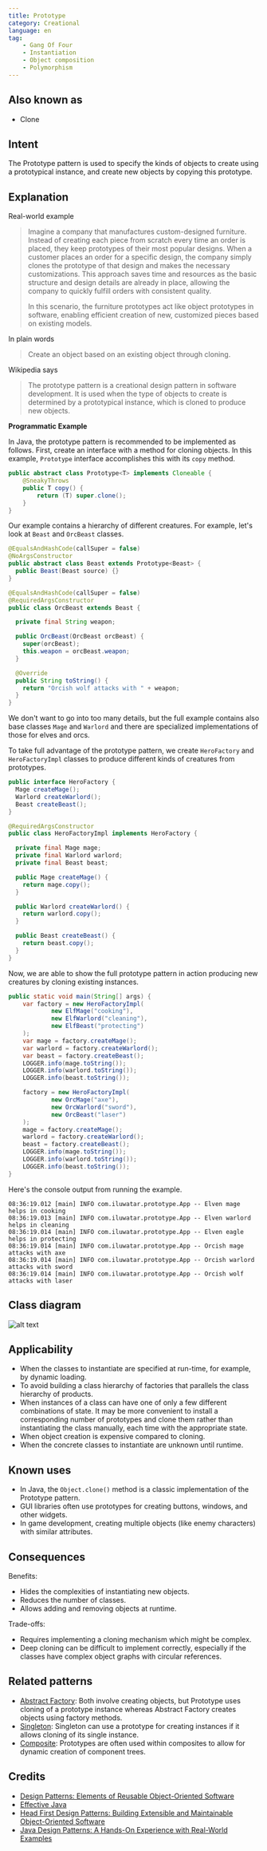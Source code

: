 ```yaml
---
title: Prototype
category: Creational
language: en
tag: 
    - Gang Of Four
    - Instantiation
    - Object composition
    - Polymorphism
---
```


## Also known as 

* Clone

## Intent

The Prototype pattern is used to specify the kinds of objects to create using a prototypical instance, and create new objects by copying this prototype.

## Explanation

Real-world example

> Imagine a company that manufactures custom-designed furniture. Instead of creating each piece from scratch every time an order is placed, they keep prototypes of their most popular designs. When a customer places an order for a specific design, the company simply clones the prototype of that design and makes the necessary customizations. This approach saves time and resources as the basic structure and design details are already in place, allowing the company to quickly fulfill orders with consistent quality.
>
> In this scenario, the furniture prototypes act like object prototypes in software, enabling efficient creation of new, customized pieces based on existing models.

In plain words

> Create an object based on an existing object through cloning.

Wikipedia says

> The prototype pattern is a creational design pattern in software development. It is used when the type of objects to create is determined by a prototypical instance, which is cloned to produce new objects.

**Programmatic Example**

In Java, the prototype pattern is recommended to be implemented as follows. First, create an interface with a method for cloning objects. In this example, `Prototype` interface accomplishes this with its `copy` method.

```java
public abstract class Prototype<T> implements Cloneable {
    @SneakyThrows
    public T copy() {
        return (T) super.clone();
    }
}
```

Our example contains a hierarchy of different creatures. For example, let's look at `Beast` and `OrcBeast` classes.

```java
@EqualsAndHashCode(callSuper = false)
@NoArgsConstructor
public abstract class Beast extends Prototype<Beast> {
  public Beast(Beast source) {}
}
```

```java
@EqualsAndHashCode(callSuper = false)
@RequiredArgsConstructor
public class OrcBeast extends Beast {

  private final String weapon;

  public OrcBeast(OrcBeast orcBeast) {
    super(orcBeast);
    this.weapon = orcBeast.weapon;
  }

  @Override
  public String toString() {
    return "Orcish wolf attacks with " + weapon;
  }
}
```

We don't want to go into too many details, but the full example contains also base classes `Mage` and `Warlord` and there are specialized implementations of those for elves and orcs.

To take full advantage of the prototype pattern, we create `HeroFactory` and `HeroFactoryImpl` classes to produce different kinds of creatures from prototypes.

```java
public interface HeroFactory {
  Mage createMage();
  Warlord createWarlord();
  Beast createBeast();
}
```

```java
@RequiredArgsConstructor
public class HeroFactoryImpl implements HeroFactory {

  private final Mage mage;
  private final Warlord warlord;
  private final Beast beast;

  public Mage createMage() {
    return mage.copy();
  }

  public Warlord createWarlord() {
    return warlord.copy();
  }

  public Beast createBeast() {
    return beast.copy();
  }
}
```

Now, we are able to show the full prototype pattern in action producing new creatures by cloning existing instances.

```java
public static void main(String[] args) {
    var factory = new HeroFactoryImpl(
            new ElfMage("cooking"),
            new ElfWarlord("cleaning"),
            new ElfBeast("protecting")
    );
    var mage = factory.createMage();
    var warlord = factory.createWarlord();
    var beast = factory.createBeast();
    LOGGER.info(mage.toString());
    LOGGER.info(warlord.toString());
    LOGGER.info(beast.toString());

    factory = new HeroFactoryImpl(
            new OrcMage("axe"),
            new OrcWarlord("sword"),
            new OrcBeast("laser")
    );
    mage = factory.createMage();
    warlord = factory.createWarlord();
    beast = factory.createBeast();
    LOGGER.info(mage.toString());
    LOGGER.info(warlord.toString());
    LOGGER.info(beast.toString());
}
```

Here's the console output from running the example.

```
08:36:19.012 [main] INFO com.iluwatar.prototype.App -- Elven mage helps in cooking
08:36:19.013 [main] INFO com.iluwatar.prototype.App -- Elven warlord helps in cleaning
08:36:19.014 [main] INFO com.iluwatar.prototype.App -- Elven eagle helps in protecting
08:36:19.014 [main] INFO com.iluwatar.prototype.App -- Orcish mage attacks with axe
08:36:19.014 [main] INFO com.iluwatar.prototype.App -- Orcish warlord attacks with sword
08:36:19.014 [main] INFO com.iluwatar.prototype.App -- Orcish wolf attacks with laser
```

## Class diagram

![alt text](./etc/prototype.urm.png "Prototype pattern class diagram")

## Applicability

* When the classes to instantiate are specified at run-time, for example, by dynamic loading.
* To avoid building a class hierarchy of factories that parallels the class hierarchy of products.
* When instances of a class can have one of only a few different combinations of state. It may be more convenient to install a corresponding number of prototypes and clone them rather than instantiating the class manually, each time with the appropriate state.
* When object creation is expensive compared to cloning.
* When the concrete classes to instantiate are unknown until runtime.

## Known uses

* In Java, the `Object.clone()` method is a classic implementation of the Prototype pattern.
* GUI libraries often use prototypes for creating buttons, windows, and other widgets.
* In game development, creating multiple objects (like enemy characters) with similar attributes.

## Consequences

Benefits:

* Hides the complexities of instantiating new objects.
* Reduces the number of classes.
* Allows adding and removing objects at runtime.

Trade-offs:

* Requires implementing a cloning mechanism which might be complex.
* Deep cloning can be difficult to implement correctly, especially if the classes have complex object graphs with circular references.

## Related patterns

* [Abstract Factory](https://java-design-patterns.com/patterns/abstract-factory/): Both involve creating objects, but Prototype uses cloning of a prototype instance whereas Abstract Factory creates objects using factory methods.
* [Singleton](https://java-design-patterns.com/patterns/singleton/): Singleton can use a prototype for creating instances if it allows cloning of its single instance.
* [Composite](https://java-design-patterns.com/patterns/composite/): Prototypes are often used within composites to allow for dynamic creation of component trees.

## Credits

* [Design Patterns: Elements of Reusable Object-Oriented Software](https://amzn.to/3w0pvKI)
* [Effective Java](https://amzn.to/4cGk2Jz)
* [Head First Design Patterns: Building Extensible and Maintainable Object-Oriented Software](https://amzn.to/49NGldq)
* [Java Design Patterns: A Hands-On Experience with Real-World Examples](https://amzn.to/3yhh525)
